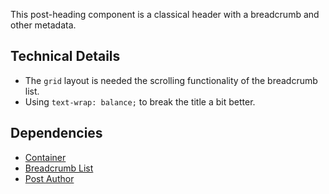 <p class="lead">This post-heading component is a classical header with a breadcrumb and other metadata.</p>

## Technical Details

- The `grid` layout is needed the scrolling functionality of the breadcrumb list.
- Using `text-wrap: balance;` to break the title a bit better.

## Dependencies

- [Container](/ui/content-and-layout/container)
- [Breadcrumb List](/ui/navigation/breadcrumb-list)
- [Post Author](/ui/content-and-layout/post-author)
